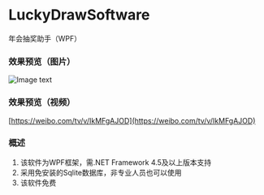 # LuckyDrawSoftware
年会抽奖助手（WPF）

### 效果预览（图片）
![Image text](https://wx2.sinaimg.cn/mw1024/c2e05771gy1g9xoymdjkjj211y0lckjl.jpg)

### 效果预览（视频）
[https://weibo.com/tv/v/IkMFgAJOD](https://weibo.com/tv/v/IkMFgAJOD)

### 概述
1. 该软件为WPF框架，需.NET Framework 4.5及以上版本支持  
2. 采用免安装的Sqlite数据库，非专业人员也可以使用  
3. 该软件免费  
